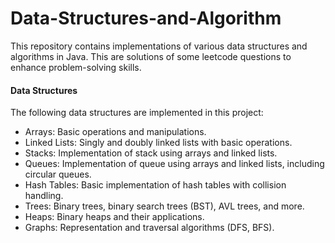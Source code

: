 # Data-Structures-and-Algorithm

This repository contains implementations of various data structures and algorithms in Java. This are solutions of some leetcode questions to enhance problem-solving skills.

<h4>Data Structures</h4>
The following data structures are implemented in this project:
<ul>
  <li>Arrays: Basic operations and manipulations.</li>
  <li>Linked Lists: Singly and doubly linked lists with basic operations.</li>
  <li>Stacks: Implementation of stack using arrays and linked lists. </li>
  <li>Queues: Implementation of queue using arrays and linked lists, including circular queues.  </li>
  <li>Hash Tables: Basic implementation of hash tables with collision handling.</li>
  <li>Trees: Binary trees, binary search trees (BST), AVL trees, and more.</li>
  <li>Heaps: Binary heaps and their applications.</li>
  <li>Graphs: Representation and traversal algorithms (DFS, BFS).</li>
</ul>






